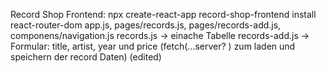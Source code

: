 Record Shop Frontend:
npx create-react-app  record-shop-frontend
install react-router-dom
app.js, pages/records.js, pages/records-add.js, componens/navigation.js
records.js -> einache Tabelle
records-add.js -> Formular: title, artist, year und price
(fetch(...server? ) zum laden und speichern der record Daten)
(edited)